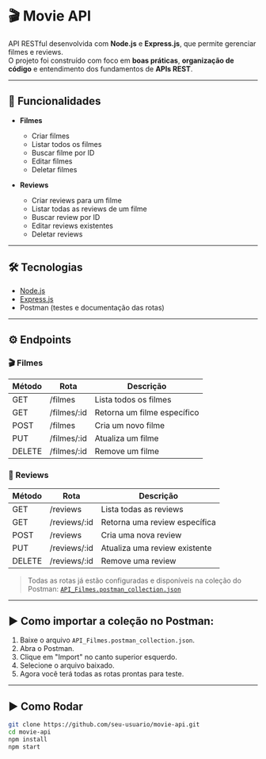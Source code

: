 # 🎬 Movie API  

API RESTful desenvolvida com **Node.js** e **Express.js**, que permite gerenciar filmes e reviews.  
O projeto foi construído com foco em **boas práticas**, **organização de código** e entendimento dos fundamentos de **APIs REST**.  

---

## 📌 Funcionalidades  

- **Filmes**  
  - Criar filmes  
  - Listar todos os filmes  
  - Buscar filme por ID  
  - Editar filmes  
  - Deletar filmes  

- **Reviews**  
  - Criar reviews para um filme  
  - Listar todas as reviews de um filme
  - Buscar review por ID 
  - Editar reviews existentes  
  - Deletar reviews  

---

## 🛠️ Tecnologias  

- [Node.js](https://nodejs.org/)  
- [Express.js](https://expressjs.com/)
- Postman (testes e documentação das rotas)
  
---

## ⚙️ Endpoints  

### 🎬 Filmes
| Método | Rota        | Descrição                   |
|--------|-------------|-----------------------------|
| GET    | /filmes     | Lista todos os filmes       |
| GET    | /filmes/:id | Retorna um filme específico |
| POST   | /filmes     | Cria um novo filme          |
| PUT    | /filmes/:id | Atualiza um filme           |
| DELETE | /filmes/:id | Remove um filme             |

### 📝 Reviews
| Método | Rota                     | Descrição                          |
|--------|--------------------------|------------------------------------|
| GET    | /reviews                 | Lista todas as reviews             |
| GET    | /reviews/:id             | Retorna uma review específica      |
| POST   | /reviews                 | Cria uma nova review               |
| PUT    | /reviews/:id             | Atualiza uma review existente      |
| DELETE | /reviews/:id             | Remove uma review                  |

> Todas as rotas já estão configuradas e disponíveis na coleção do Postman: [`API_Filmes.postman_collection.json`](./API_Filmes.postman_collection.json)

---

## ▶️ Como importar a coleção no Postman:

1. Baixe o arquivo `API_Filmes.postman_collection.json`.
2. Abra o Postman.
3. Clique em "Import" no canto superior esquerdo.
4. Selecione o arquivo baixado.
5. Agora você terá todas as rotas prontas para teste.
   
---

## ▶️ Como Rodar  

```bash
git clone https://github.com/seu-usuario/movie-api.git
cd movie-api
npm install
npm start


